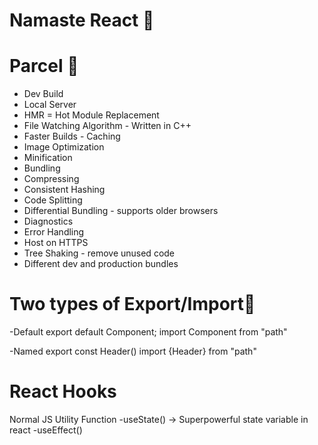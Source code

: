 # Namaste React 🚀

# Parcel 🚀
- Dev Build
- Local Server
- HMR = Hot Module Replacement
- File Watching Algorithm - Written in C++
- Faster Builds - Caching
- Image Optimization
- Minification
- Bundling
- Compressing
- Consistent Hashing
- Code Splitting
- Differential Bundling - supports older browsers
- Diagnostics
- Error Handling
- Host on HTTPS
- Tree Shaking - remove unused code
- Different dev and production bundles

# Two types of Export/Import🚀
-Default
export default Component;
import Component from "path"

-Named
export const Header()
import {Header} from "path"

# React Hooks
Normal JS Utility Function
-useState() -> Superpowerful state variable in react
-useEffect()
